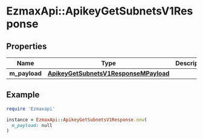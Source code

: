 # EzmaxApi::ApikeyGetSubnetsV1Response

## Properties

| Name | Type | Description | Notes |
| ---- | ---- | ----------- | ----- |
| **m_payload** | [**ApikeyGetSubnetsV1ResponseMPayload**](ApikeyGetSubnetsV1ResponseMPayload.md) |  |  |

## Example

```ruby
require 'Ezmaxapi'

instance = EzmaxApi::ApikeyGetSubnetsV1Response.new(
  m_payload: null
)
```

